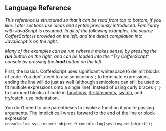 ## Language Reference

_This reference is structured so that it can be read from top to bottom, if you like. Later sections use ideas and syntax previously introduced. Familiarity with JavaScript is assumed. In all of the following examples, the source CoffeeScript is provided on the left, and the direct compilation into JavaScript is on the right._

_Many of the examples can be run (where it makes sense) by pressing the **run** button on the right, and can be loaded into the “Try CoffeeScript” console by pressing the **load** button on the left._

First, the basics: CoffeeScript uses significant whitespace to delimit blocks of code. You don’t need to use semicolons `;` to terminate expressions, ending the line will do just as well (although semicolons can still be used to fit multiple expressions onto a single line). Instead of using curly braces `{ }` to surround blocks of code in [functions](#literals), [if-statements](#conditionals), [switch](#switch), and [try/catch](#try), use indentation.

You don’t need to use parentheses to invoke a function if you’re passing arguments. The implicit call wraps forward to the end of the line or block expression.<br>
`console.log sys.inspect object` → `console.log(sys.inspect(object));`
